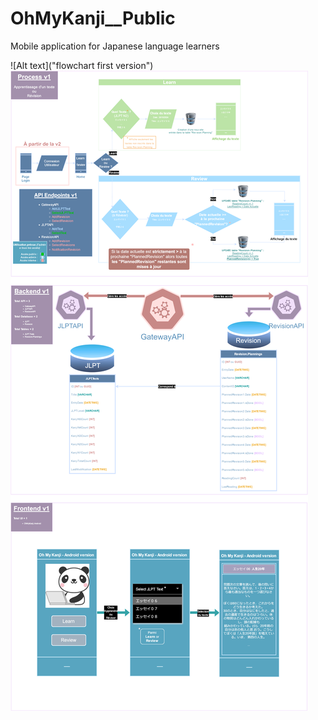 # OhMyKanji__Public
Mobile application for Japanese language learners

![Alt text]("flowchart first version")
<img src="./ohmykanji.v1.svg">